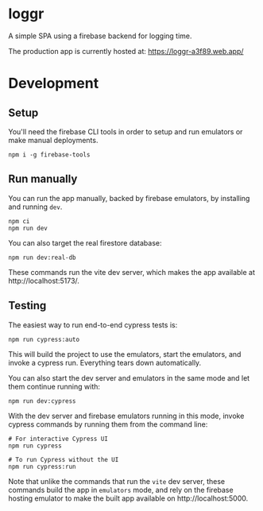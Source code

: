 # loggr

A simple SPA using a firebase backend for logging time.

The production app is currently hosted at: https://loggr-a3f89.web.app/

# Development
## Setup
You'll need the firebase CLI tools in order to setup and run emulators or make manual deployments.

```
npm i -g firebase-tools
```

## Run manually
You can run the app manually, backed by firebase emulators, by installing and running `dev`.

```
npm ci
npm run dev
```

You can also target the real firestore database:

```
npm run dev:real-db
```

These commands run the vite dev server, which makes the app available at http://localhost:5173/.

## Testing
The easiest way to run end-to-end cypress tests is:

```
npm run cypress:auto
```

This will build the project to use the emulators, start the emulators, and invoke a cypress run. Everything tears down automatically.

You can also start the dev server and emulators in the same mode and let them continue running with:

```
npm run dev:cypress
```

With the dev server and firebase emulators running in this mode, invoke cypress commands by running them from the command line:

```
# For interactive Cypress UI
npm run cypress

# To run Cypress without the UI
npm run cypress:run
```

Note that unlike the commands that run the `vite` dev server, these commands build the app in `emulators` mode, and rely on the firebase hosting emulator to make the built app available on http://localhost:5000.
